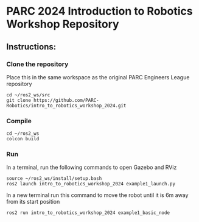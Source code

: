 # PARC 2024 Introduction to Robotics Workshop Repository

## Instructions:

### Clone the repository

Place this in the same workspace as the original PARC Engineers League repository

```
cd ~/ros2_ws/src
git clone https://github.com/PARC-Robotics/intro_to_robotics_workshop_2024.git

```

### Compile

```
cd ~/ros2_ws
colcon build
```

### Run

In a terminal, run the following commands to open Gazebo and RViz

```
source ~/ros2_ws/install/setup.bash
ros2 launch intro_to_robotics_workshop_2024 example1_launch.py

```

In a new terminal run this command to move the robot until it is 6m away from its start position

```
ros2 run intro_to_robotics_workshop_2024 example1_basic_node

```
